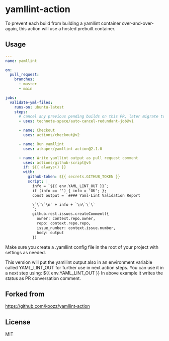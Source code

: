 # yamllint-action

To prevent each build from building a yamllint container over-and-over-again,
this action will use a hosted prebuilt container.

## Usage

```yaml
---
name: yamllint

on:
  pull_request:
    branches:
      - master
      - main

jobs:
  validate-yml-files:
    runs-on: ubuntu-latest
    steps:
      # cancel any previous pending builds on this PR, later migrate to: https://docs.github.com/en/actions/reference/workflow-syntax-for-github-actions#concurrency
      - uses: technote-space/auto-cancel-redundant-job@v1

      - name: Checkout
        uses: actions/checkout@v2

      - name: Run yamllint
        uses: atkaper/yamllint-action@2.1.0

      - name: Write yamllint output as pull request comment
        uses: actions/github-script@v5
        if: ${{ always() }}
        with:
          github-token: ${{ secrets.GITHUB_TOKEN }}
          script: |
            info = `${{ env.YAML_LINT_OUT }}`;
            if (info == '') { info = 'OK'; };
            const output = `#### Yaml-Lint Validation Report

            \`\`\`\n` + info + `\n\`\`\`
            `;
            github.rest.issues.createComment({
              owner: context.repo.owner,
              repo: context.repo.repo,
              issue_number: context.issue.number,
              body: output
            })

```

Make sure you create a .yamllint config file in the root of your project with settings as needed.

This version will put the yamllint output also in an environment variable called YAML_LINT_OUT for further use in next action steps.
You can use it in a next step using: ${{ env.YAML_LINT_OUT }}
In above example it writes the status as PR conversation comment.

## Forked from

https://github.com/koozz/yamllint-action

## License

MIT

